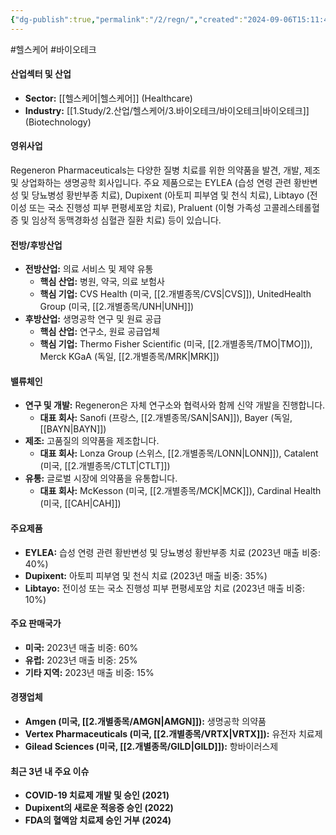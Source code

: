 ```yaml
---
{"dg-publish":true,"permalink":"/2/regn/","created":"2024-09-06T15:11:47.162+09:00","updated":"2025-06-03T20:06:00.942+09:00"}
---
```


#헬스케어 #바이오테크

#### 산업섹터 및 산업

- **Sector:** [[헬스케어\|헬스케어]] (Healthcare)
- **Industry:** [[1.Study/2.산업/헬스케어/3.바이오테크/바이오테크\|바이오테크]] (Biotechnology)

#### 영위사업

Regeneron Pharmaceuticals는 다양한 질병 치료를 위한 의약품을 발견, 개발, 제조 및 상업화하는 생명공학 회사입니다. 주요 제품으로는 EYLEA (습성 연령 관련 황반변성 및 당뇨병성 황반부종 치료), Dupixent (아토피 피부염 및 천식 치료), Libtayo (전이성 또는 국소 진행성 피부 편평세포암 치료), Praluent (이형 가족성 고콜레스테롤혈증 및 임상적 동맥경화성 심혈관 질환 치료) 등이 있습니다.

#### 전방/후방산업

- **전방산업:** 의료 서비스 및 제약 유통
    - **핵심 산업:** 병원, 약국, 의료 보험사
    - **핵심 기업:** CVS Health (미국, [[2.개별종목/CVS\|CVS]]), UnitedHealth Group (미국, [[2.개별종목/UNH\|UNH]])
- **후방산업:** 생명공학 연구 및 원료 공급
    - **핵심 산업:** 연구소, 원료 공급업체
    - **핵심 기업:** Thermo Fisher Scientific (미국, [[2.개별종목/TMO\|TMO]]), Merck KGaA (독일, [[2.개별종목/MRK\|MRK]])

#### 밸류체인

- **연구 및 개발:** Regeneron은 자체 연구소와 협력사와 함께 신약 개발을 진행합니다.
    - **대표 회사:** Sanofi (프랑스, [[2.개별종목/SAN\|SAN]]), Bayer (독일, [[BAYN\|BAYN]])
- **제조:** 고품질의 의약품을 제조합니다.
    - **대표 회사:** Lonza Group (스위스, [[2.개별종목/LONN\|LONN]]), Catalent (미국, [[2.개별종목/CTLT\|CTLT]])
- **유통:** 글로벌 시장에 의약품을 유통합니다.
    - **대표 회사:** McKesson (미국, [[2.개별종목/MCK\|MCK]]), Cardinal Health (미국, [[CAH\|CAH]])

#### 주요제품

- **EYLEA:** 습성 연령 관련 황반변성 및 당뇨병성 황반부종 치료 (2023년 매출 비중: 40%)
- **Dupixent:** 아토피 피부염 및 천식 치료 (2023년 매출 비중: 35%)
- **Libtayo:** 전이성 또는 국소 진행성 피부 편평세포암 치료 (2023년 매출 비중: 10%)

#### 주요 판매국가

- **미국:** 2023년 매출 비중: 60%
- **유럽:** 2023년 매출 비중: 25%
- **기타 지역:** 2023년 매출 비중: 15%

#### 경쟁업체

- **Amgen (미국, [[2.개별종목/AMGN\|AMGN]]):** 생명공학 의약품
- **Vertex Pharmaceuticals (미국, [[2.개별종목/VRTX\|VRTX]]):** 유전자 치료제
- **Gilead Sciences (미국, [[2.개별종목/GILD\|GILD]]):** 항바이러스제

#### 최근 3년 내 주요 이슈

- **COVID-19 치료제 개발 및 승인 (2021)**
- **Dupixent의 새로운 적응증 승인 (2022)**
- **FDA의 혈액암 치료제 승인 거부 (2024)**